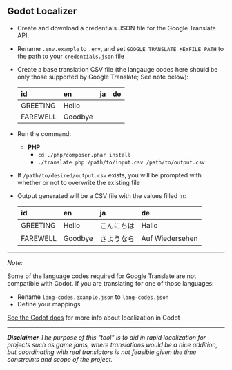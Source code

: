 ## Godot Localizer

- Create and download a credentials JSON file for the Google Translate API.
- Rename `.env.example` to `.env`, and set `GOOGLE_TRANSLATE_KEYFILE_PATH` to the path to your `credentials.json` file
- Create a base translation CSV file (the langauge codes here should be only those supported by Google Translate; See note below):

  | id       | en      | ja  | de  |
  | :------- | :------ | :-- | :-- |
  | GREETING | Hello   |     |     |
  | FAREWELL | Goodbye |     |     |

- Run the command:
  - **PHP**
    - `cd ./php/composer.phar install`
    - `./translate php /path/to/input.csv /path/to/output.csv`

* If `/path/to/desired/output.csv` exists, you will be prompted with whether or not to overwrite the existing file

* Output generated will be a CSV file with the values filled in:

  | id       | en      | ja         | de              |
  | :------- | :------ | :--------- | :-------------- |
  | GREETING | Hello   | こんにちは | Hallo           |
  | FAREWELL | Goodbye | さようなら | Auf Wiedersehen |

---

_Note:_

Some of the language codes required for Google Translate are not compatible with Godot. If you are translating for one of those languages:

- Rename `lang-codes.example.json` to `lang-codes.json`
- Define your mappings

[See the Godot docs](https://docs.godotengine.org/en/latest/getting_started/workflow/assets/importing_translations.html#doc-importing-translations) for more info about localization in Godot

---

_**Disclaimer**
The purpose of this "tool" is to aid in rapid localization for projects such as game jams, where translations would be a nice addition, but coordinating with real translators is not feasible given the time constraints and scope of the project._
